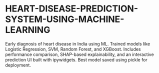 # HEART-DISEASE-PREDICTION-SYSTEM-USING-MACHINE-LEARNING
Early diagnosis of heart disease in India using ML. Trained models like Logistic Regression, SVM, Random Forest, and XGBoost. Includes performance comparison, SHAP-based explainability, and an interactive prediction UI built with ipywidgets. Best model saved using pickle for deployment.
